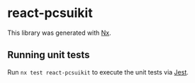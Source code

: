 # react-pcsuikit

This library was generated with [Nx](https://nx.dev).

## Running unit tests

Run `nx test react-pcsuikit` to execute the unit tests via [Jest](https://jestjs.io).

